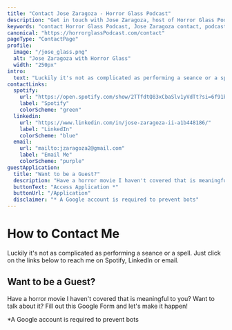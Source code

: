 ```yaml
---
title: "Contact Jose Zaragoza - Horror Glass Podcast"
description: "Get in touch with Jose Zaragoza, host of Horror Glass Podcast. Connect via Spotify, LinkedIn, or email. Apply to be a guest on the show."
keywords: "contact Horror Glass Podcast, Jose Zaragoza contact, podcast guest application, horror podcast contact"
canonical: "https://horrorglassPodcast.com/contact"
pageType: "ContactPage"
profile:
  image: "/jose_glass.png"
  alt: "Jose Zaragoza with Horror Glass"
  width: "250px"
intro:
  text: "Luckily it's not as complicated as performing a seance or a spell. Just click on the links below to reach me on Spotify, LinkedIn or email."
contactLinks:
  spotify:
    url: "https://open.spotify.com/show/2TTfdtQ83xCbaSlv1yVdTt?si=6f91be12bea64136"
    label: "Spotify"
    colorScheme: "green"
  linkedin:
    url: "https://www.linkedin.com/in/jose-zaragoza-ii-a1b448186/"
    label: "LinkedIn"
    colorScheme: "blue"
  email:
    url: "mailto:jzaragoza2@gmail.com"
    label: "Email Me"
    colorScheme: "purple"
guestApplication:
  title: "Want to be a Guest?"
  description: "Have a horror movie I haven't covered that is meaningful to you? Want to talk about it? Fill out this Google Form and let's make it happen!"
  buttonText: "Access Application *"
  buttonUrl: "/Application"
  disclaimer: "* A Google account is required to prevent bots"
---
```


# How to Contact Me

Luckily it's not as complicated as performing a seance or a spell. Just click on the links below to reach me on Spotify, LinkedIn or email.

## Want to be a Guest?

Have a horror movie I haven't covered that is meaningful to you? Want to talk about it? Fill out this Google Form and let's make it happen!

*A Google account is required to prevent bots
